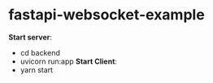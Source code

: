 # fastapi-websocket-example

**Start server**: 
- cd backend
- uvicorn run:app
**Start Client**:
- yarn start